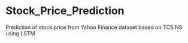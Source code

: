 # Stock_Price_Prediction
Prediction of stock price from Yahoo Finance dataset based on TCS.NS using LSTM
